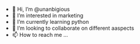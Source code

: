- 👋 Hi, I’m @unanbigious
- 👀 I’m interested in marketing
- 🌱 I’m currently learning python
- 💞️ I’m looking to collaborate on different aaspects
- 📫 How to reach me ...

<!---
unanbigious/unanbigious is a ✨ special ✨ repository because its `README.md` (this file) appears on your GitHub profile.
You can click the Preview link to take a look at your changes.
--->
